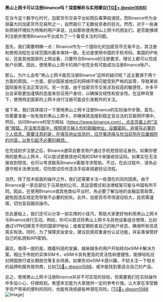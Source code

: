 **黑山上网卡可以注册binance吗？深度解析与实用建议[[TG💪+ @esim1088](https://t.me/s/esim1088)]**

在当今这个数字化时代，加密货币交易平台如雨后春笋般涌现，而Binance作为全球最大的加密货币交易所之一，自然吸引了无数投资者的目光。然而，对于一些身处网络环境较为特殊的用户来说，比如那些使用黑山上网卡的朋友们，是否能够顺利注册并使用Binance平台成为了一个备受关注的问题。

首先，我们需要明确一点：Binance作为一个国际化的加密货币交易平台，其注册和使用流程在全球范围内基本保持一致。无论是使用中国的手机号码、美国的IP地址，还是其他国家的上网设备，只要符合Binance的注册要求，理论上都可以完成账户创建。因此，使用黑山上网卡的用户也完全有可能成功注册Binance账户。

那么，为什么会有“黑山上网卡能否注册Binance”这样的疑问呢？这主要源于两个方面的原因。一方面，部分国家或地区的网络环境可能受到严格的监管，导致某些国际服务无法正常访问。另一方面，由于加密货币交易涉及较高的敏感性，许多平台会采取更加谨慎的态度来验证用户身份，以确保合规性和安全性。在这种背景下，使用特定国家的上网卡进行注册可能会引发额外的关注。

接下来，我们具体探讨一下使用黑山上网卡注册Binance的实际操作步骤。首先，你需要准备一张有效的黑山上网卡，并确保其连接到稳定且合法的互联网环境中。然后，访问Binance的官方网站（https://www.binance.com），点击页面上的“注册”按钮。在注册页面中，按照提示输入你的邮箱地址、设置密码，并填写必要的个人信息。需要注意的是，在填写地址信息时，应尽量选择与你当前所在位置相符的内容，以免引起不必要的麻烦。

在完成初步注册之后，Binance通常会要求用户通过手机短信验证身份。如果你使用的是黑山上网卡，可以尝试更换其他可用的SIM卡来接收验证码。如果实在无法接收到短信，也可以考虑联系Binance客服寻求帮助。不过，在此过程中，请务必遵守相关法律法规，切勿尝试任何违法手段来规避验证流程。

当然，除了技术层面的操作之外，我们还需要关注一些潜在的风险因素。由于Binance是一家总部位于马耳他的公司，其运营模式和法律框架可能与中国有所不同。因此，在使用Binance或其他类似平台时，务必要了解当地的金融监管政策，避免因违反规定而导致不必要的损失。此外，加密货币市场波动较大，投资需谨慎，切勿盲目跟风操作。

在此基础上，我们还可以分享一些实用的小技巧，帮助大家更好地利用黑山上网卡与Binance进行互动。例如，你可以尝试将黑山上网卡与其他设备组合使用，比如通过VPN切换至不同的国家IP地址；或者定期检查自己的账户状态，确保所有信息真实有效。同时，为了保障资金安全，建议启用双重身份认证功能，并妥善保管好自己的私钥和API密钥。

最后，值得一提的是，随着科技的发展，越来越多的用户开始转向eSIM卡解决方案。相比于传统的实体SIM卡，eSIM卡具有更高的灵活性和便捷性，能够轻松应对跨国旅行或长期居住等复杂场景。如果你对eSIM卡感兴趣，不妨关注一下相关的品牌和服务提供商，比如[TG💪+ @esim1088](https://t.me/s/esim1088)，或许能找到更适合自己的产品。

总之，使用黑山上网卡注册Binance并非不可实现的目标，但需要我们在实际操作中多加小心、仔细规划。希望本文能为大家提供一定的参考价值，让大家在享受数字资产带来的便利的同时，也能有效规避各种潜在风险。[[TG💪+ @esim1088](https://t.me/s/esim1088) ![Image](https://i.postimg.cc/4NQfJmqS/Snipaste-2025-05-13-00-14-12.png)]